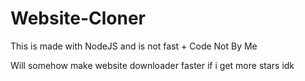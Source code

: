 # Website-Cloner
This is made with NodeJS and is not fast + Code Not By Me 

Will somehow make website downloader faster if i get more stars idk
